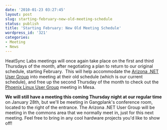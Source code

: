 ```yaml
---
date: '2010-01-23 03:27:45'
layout: post
slug: starting-february-new-old-meeting-schedule
status: publish
title: 'Starting February: New Old Meeting Schedule'
wordpress_id: '321'
categories:
- Meeting
- News
---
```


HeatSync Labs meetings will once again take place on the first and third Thursdays of the month, after negotiating a plan to return to our original schedule, starting February.   This will help accommodate the [Arizona .NET User Group](http://azdnug.wordpress.com/) into meeting at their old schedule (which is our current schedule), and free up the second Thursday of the month to check out the [Phoenix Linux User Group](http://plug.phoenix.az.us/) meeting in Mesa.

**We will still have a meeting this coming Thursday night at our regular time** on January 28th, but we'll be meeting in Gangplank's conference room, located to the right of the entrance.  The Arizona .NET User Group will be meeting in the commons area that we normally meet in, just for this next meeting.  Feel free to bring in any cool hardware projects you'd like to show off!
